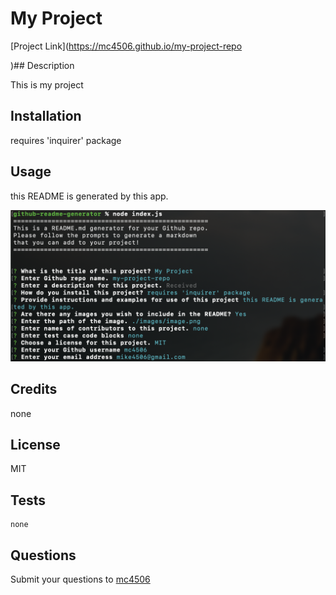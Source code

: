 # My Project

[Project Link](https://mc4506.github.io/my-project-repo

)## Description

This is my project


## Installation

requires 'inquirer' package

## Usage

this README is generated by this app.

![My Project](./images/image.png)

## Credits

none

## License

MIT

## Tests


```
none
```

## Questions

Submit your questions to [mc4506](mailto:mike4506@gmail.com)